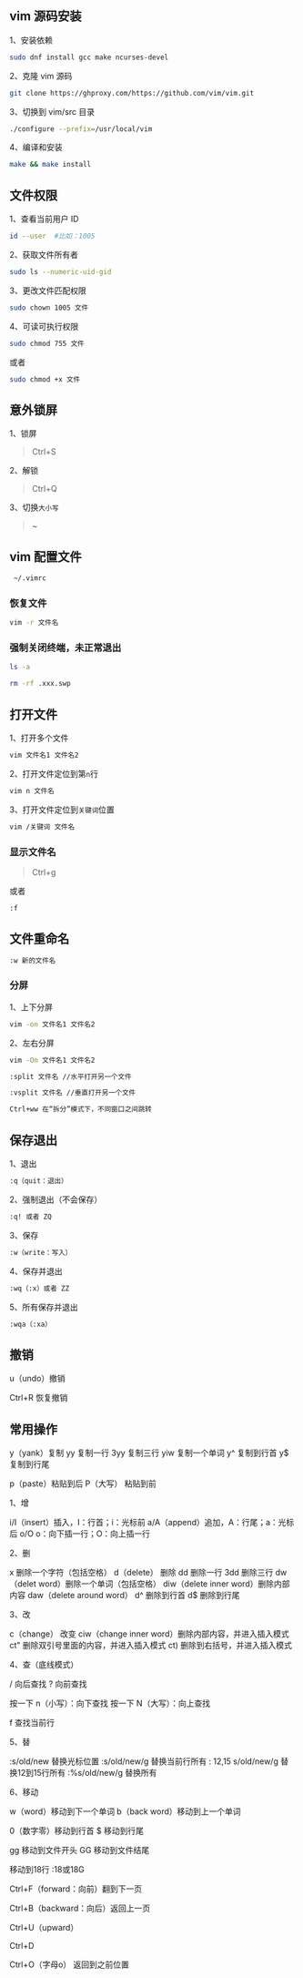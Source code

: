 ## vim 源码安装

1、安装依赖

```sh
sudo dnf install gcc make ncurses-devel
```

2、克隆 vim 源码

```sh
git clone https://ghproxy.com/https://github.com/vim/vim.git
```

3、切换到 vim/src 目录

```sh
./configure --prefix=/usr/local/vim
```

4、编译和安装

```sh
make && make install
```

## 文件权限

1、查看当前用户 ID

```sh
id --user  #比如：1005
```

2、获取文件所有者

```sh
sudo ls --numeric-uid-gid
```

3、更改文件匹配权限

```sh
sudo chown 1005 文件
```

4、可读可执行权限

```sh
sudo chmod 755 文件
```

或者

```sh
sudo chmod +x 文件
```

## 意外锁屏

1、锁屏

> Ctrl+S

2、解锁

> Ctrl+Q

3、切换`大小写`

> ~

## vim 配置文件

```sh
 ~/.vimrc
```

### 恢复文件

```sh
vim -r 文件名
```

### 强制关闭终端，未正常退出

```sh
ls -a
```

```sh
rm -rf .xxx.swp
```

## 打开文件

1、打开多个文件

```sh
vim 文件名1 文件名2
```

2、打开文件定位到第`n`行

```sh
vim n 文件名
```

3、打开文件定位到`关键词`位置

```sh
vim /关键词 文件名
```

### 显示文件名

> Ctrl+g

或者

```sh
:f
```

## 文件重命名

```sh
:w 新的文件名
```

### 分屏

1、上下分屏

```sh
vim -on 文件名1 文件名2
```

2、左右分屏

```sh
vim -On 文件名1 文件名2
```

```sh
:split 文件名 //水平打开另一个文件

:vsplit 文件名 //垂直打开另一个文件

Ctrl+ww 在“拆分”模式下，不同窗口之间跳转
```

## 保存退出

1、退出

```sh
:q（quit：退出）
```

2、强制退出（不会保存）

```sh
:q! 或者 ZQ
```

3、保存

```sh
:w（write：写入）
```

4、保存并退出

```sh
:wq（:x）或者 ZZ
```

5、所有保存并退出

```sh
:wqa（:xa）
```

## 撤销

u（undo）撤销

Ctrl+R 恢复撤销

## 常用操作

y（yank）复制
yy 复制一行
3yy 复制三行
yiw 复制一个单词
y^ 复制到行首
y$ 复制到行尾

p（paste）粘贴到后
P（大写） 粘贴到前


1、增

i/I（insert）插入，I：行首；i：光标前
a/A（append）追加，A：行尾；a：光标后
o/O o：向下插一行；O：向上插一行


2、删

x 删除一个字符（包括空格）
d（delete） 删除
dd 删除一行
3dd 删除三行
dw（delet word）删除一个单词（包括空格）
diw（delete inner word）删除内部内容
daw（delete around word）
d^ 删除到行首
d$ 删除到行尾


3、改

c（change） 改变
ciw（change inner word）删除内部内容，并进入插入模式
ct" 删除双引号里面的内容，并进入插入模式
ct) 删除到右括号，并进入插入模式


4、查（底线模式）

/ 向后查找
? 向前查找

按一下 n（小写）：向下查找 
按一下 N（大写）：向上查找

f 查找当前行


5、替

:s/old/new 替换光标位置
:s/old/new/g 替换当前行所有
: 12,15 s/old/new/g 替换12到15行所有
:%s/old/new/g 替换所有


6、移动

w（word）移动到下一个单词
b（back word）移动到上一个单词

0（数字零）移动到行首
$ 移动到行尾

gg 移动到文件开头
GG 移动到文件结尾

移动到18行 
:18或18G

Ctrl+F（forward：向前）翻到下一页

Ctrl+B（backward：向后）返回上一页

Ctrl+U（upward）

Ctrl+D

Ctrl+O（字母o） 返回到之前位置
```

